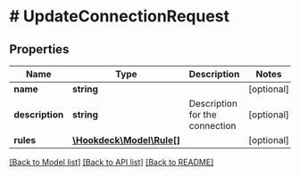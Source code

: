 # # UpdateConnectionRequest

## Properties

Name | Type | Description | Notes
------------ | ------------- | ------------- | -------------
**name** | **string** |  | [optional]
**description** | **string** | Description for the connection | [optional]
**rules** | [**\Hookdeck\Model\Rule[]**](Rule.md) |  | [optional]

[[Back to Model list]](../../README.md#models) [[Back to API list]](../../README.md#endpoints) [[Back to README]](../../README.md)
